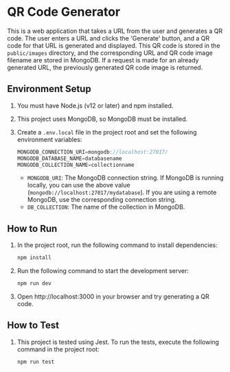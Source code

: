 # QR Code Generator

This is a web application that takes a URL from the user and generates a QR code. The user enters a URL and clicks the 'Generate' button, and a QR code for that URL is generated and displayed. This QR code is stored in the `public/images` directory, and the corresponding URL and QR code image filename are stored in MongoDB. If a request is made for an already generated URL, the previously generated QR code image is returned.



## Environment Setup

1. You must have Node.js (v12 or later) and npm installed.

2. This project uses MongoDB, so MongoDB must be installed.

3. Create a `.env.local` file in the project root and set the following environment variables:
    ```js
    MONGODB_CONNECTION_URI=mongodb://localhost:27017/
    MONGODB_DATABASE_NAME=databasename
    MONGODB_COLLECTION_NAME=collectionname
    ```
    - `MONGODB_URI`: The MongoDB connection string. If MongoDB is running locally, you can use the above value (`mongodb://localhost:27017/mydatabase`). If you are using a remote MongoDB, use the corresponding connection string.
    - `DB_COLLECTION`: The name of the collection in MongoDB.



## How to Run

1. In the project root, run the following command to install dependencies:

    ```bash
    npm install
    ```

2. Run the following command to start the development server:

    ```bash
    npm run dev
    ```

3. Open http://localhost:3000 in your browser and try generating a QR code.



## How to Test

1. This project is tested using Jest. To run the tests, execute the following command in the project root:

    ```bash
    npm run test
    ```
